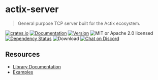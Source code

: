 # actix-server

> General purpose TCP server built for the Actix ecosystem.

<!-- prettier-ignore-start -->

[![crates.io](https://img.shields.io/crates/v/actix-server?label=latest)](https://crates.io/crates/actix-server)
[![Documentation](https://docs.rs/actix-server/badge.svg?version=2.5.0)](https://docs.rs/actix-server/2.5.0)
[![Version](https://img.shields.io/badge/rustc-1.52+-ab6000.svg)](https://blog.rust-lang.org/2021/05/06/Rust-1.52.0.html)
![MIT or Apache 2.0 licensed](https://img.shields.io/crates/l/actix-server.svg)
<br />
[![Dependency Status](https://deps.rs/crate/actix-server/2.5.0/status.svg)](https://deps.rs/crate/actix-server/2.5.0)
![Download](https://img.shields.io/crates/d/actix-server.svg)
[![Chat on Discord](https://img.shields.io/discord/771444961383153695?label=chat&logo=discord)](https://discord.gg/NWpN5mmg3x)

<!-- prettier-ignore-end -->

## Resources

- [Library Documentation](https://docs.rs/actix-server)
- [Examples](/actix-server/examples)
